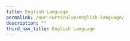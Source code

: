 ```yaml
---
title: English Language
permalink: /our-curriculum/english-language/
description: ""
third_nav_title: English Language
---
```

